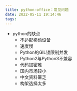 ```yaml
---
title: python-office：常见问题
date: 2022-05-11 19:14:46
tags:
---
```

- python的缺点
    - 不适配移动设备
    - 速度慢
    - Python的GIL锁限制并发
    - Python2与Python3不兼容
    - 代码加密难
    - 国内市场较小
    - 中文资料匮乏
    - 构架选择太多